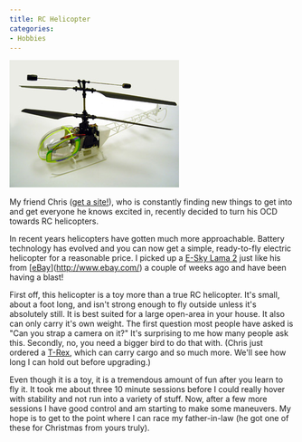```yaml
---
title: RC Helicopter
categories:
- Hobbies
---
```


![](/assets/posts/2005/o_EK1H-E012B.jpg)


My friend Chris ([get a site!](http://www.tersteeg.org/)), who is constantly finding new things to get into and get everyone he knows excited in, recently decided to turn his OCD towards RC helicopters.

In recent years helicopters have gotten much more approachable. Battery technology has evolved and you can now get a simple, ready-to-fly electric helicopter for a reasonable price. I picked up a [E-Sky Lama 2](http://www.helidirect.com/product_info.php?products_id=594) just like his from [[eBay](http://www.ebay.com/)](http://www.ebay.com/) a couple of weeks ago and have been having a blast!

First off, this helicopter is a toy more than a true RC helicopter. It's small, about a foot long, and isn't strong enough to fly outside unless it's absolutely still. It is best suited for a large open-area in your house. It also can only carry it's own weight. The first question most people have asked is "Can you strap a camera on it?" It's surprising to me how many people ask this. Secondly, no, you need a bigger bird to do that with. (Chris just ordered a [T-Rex](http://www.helidirect.com/product_info.php?products_id=196), which can carry cargo and so much more. We'll see how long I can hold out before upgrading.)

Even though it is a toy, it is a tremendous amount of fun after you learn to fly it. It took me about three 10 minute sessions before I could really hover with stability and not run into a variety of stuff. Now, after a few more sessions I have good control and am starting to make some maneuvers. My hope is to get to the point where I can race my father-in-law (he got one of these for Christmas from yours truly).
